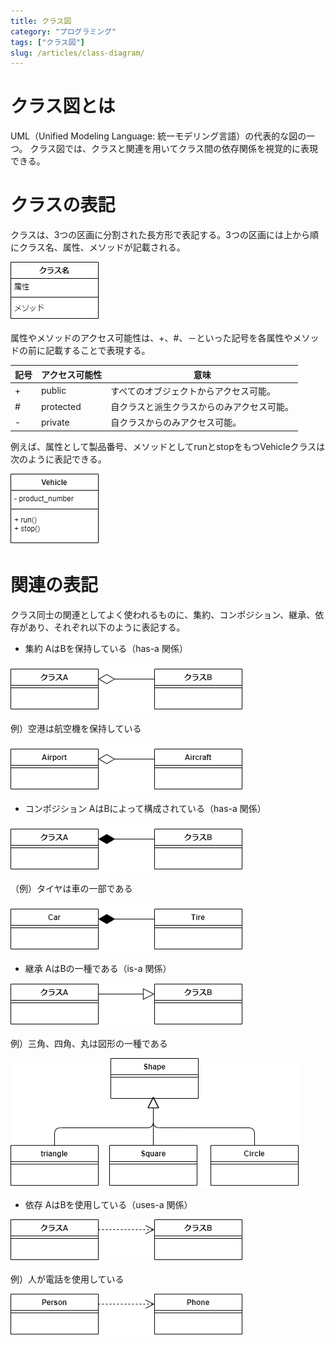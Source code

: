 ```yaml
---
title: クラス図
category: "プログラミング"
tags: ["クラス図"]
slug: /articles/class-diagram/
---
```



# クラス図とは
UML（Unified Modeling Language: 統一モデリング言語）の代表的な図の一つ。
クラス図では、クラスと関連を用いてクラス間の依存関係を視覚的に表現できる。

# クラスの表記
クラスは、3つの区画に分割された長方形で表記する。3つの区画には上から順にクラス名、属性、メソッドが記載される。

![クラス図](./class-diagram-1.png)

属性やメソッドのアクセス可能性は、+、#、－といった記号を各属性やメソッドの前に記載することで表現する。

|記号|アクセス可能性|意味|
|---|---|---|
|+|public|すべてのオブジェクトからアクセス可能。|
|#|protected|自クラスと派生クラスからのみアクセス可能。|
|-|private|自クラスからのみアクセス可能。|

例えば、属性として製品番号、メソッドとしてrunとstopをもつVehicleクラスは次のように表記できる。

![クラス図](./class-diagram-2.png)

# 関連の表記
クラス同士の関連としてよく使われるものに、集約、コンポジション、継承、依存があり、それぞれ以下のように表記する。

+ 集約
AはBを保持している（has-a 関係）

![クラス図](./class-diagram-3.png)

例）空港は航空機を保持している

![クラス図](./class-diagram-4.png)

+ コンポジション
AはBによって構成されている（has-a 関係）

![クラス図](./class-diagram-5.png)

（例）タイヤは車の一部である

![クラス図](./class-diagram-6.png)

+ 継承
AはBの一種である（is-a 関係）

![クラス図](./class-diagram-7.png)

例）三角、四角、丸は図形の一種である

![クラス図](./class-diagram-8.png)

+ 依存
AはBを使用している（uses-a 関係）

![クラス図](./class-diagram-9.png)

例）人が電話を使用している

![クラス図](./class-diagram-10.png)